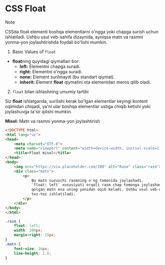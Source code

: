 # CSS Float

> [!NOTE]
> CSSda float elementi boshqa elementlarni o'ngga yoki chapga surish uchun ishlatiladi. Ushbu usul veb-sahifa dizaynida, ayniqsa matn va rasmni yonma-yon joylashtirishda foydali bo'lishi mumkin. 

1. Basic Values of `float`

- **float**ning quyidagi qiymatlari bor:
  - **left:** Elementni chapga suradi.
  - **right:** Elementni o'ngga suradi.
  - **none:** Element surilmaydi (bu standart qiymat).
  - **inherit:** Element **float** qiymatini ota elementdan meros qilib oladi.

2. `float` bilan ishlashning umumiy tartibi

Siz **float** ishlatganda, surilishi kerak bo'lgan elementlar keyingi kontent oqimidan chiqadi, ya'ni ular boshqa elementlar ustiga chiqib ketishi yoki joylashuvga ta'sir qilishi mumkin.

**Misol:** Matn va rasmni yonma-yon joylashtirish

```html
<!DOCTYPE html>
<html lang="uz">
<head>
    <meta charset="UTF-8">
    <meta name="viewport" content="width=device-width, initial-scale=1.0">
    <title>Float misol</title>
</head>
<body>
    <img src="https://via.placeholder.com/200" alt="Rasm" class="rasm">
    <div class="matn">
        <p>
            Bu matn suzuvchi rasmning o'ng tomonida joylashadi. 
            `float: left` xususiyati orqali rasm chap tomonga joylashadi, 
            qolgan matn esa uning yonidan oqib keladi. Ushbu usul veb-dizaynda 
            tez-tez ishlatiladi.
        </p>
    </div>
</body>
</html>
```

```css
.rasm {
    float: left;
    width: 200px;
    margin-right: 15px;
}
.matn {
    font-size: 16px;
    line-height: 1.6;
}
```